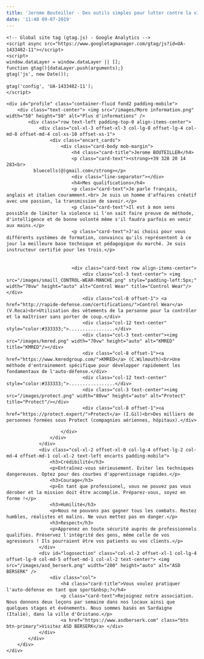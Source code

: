 ```yaml
---
title: 'Jerome Bouteiller - Des outils simples pour lutter contre la violence'
date: '11:48 09-07-2019'
---
```


<html lang="fr">

<head>
    <meta charset="utf-8">
    <meta http-equiv="X-UA-Compatible" content="IE=edge">
    <meta name="viewport" content="width=device-width, initial-scale=1, maximum-scale=1, user-scalable=no">
    <title>Jérôme Bouteiller propose des outils simples pour lutter contre la violence professionnelle</title>
    <meta name="description" content="Jérôme Bouteiller est un formateur aguerri en matière de sécurité et d'autodéfense pour les civile. Grâce à sa méthode et une sélection d'outils (Control Wear et KMRED), il propose une courbe d'apprentissage est plus rapide.">
    <meta name="" keywords="jerome bouteiller, formateur, instructeur, asd berserk, wilmouth, roca, krav maga, control wear, kmred, protect, france">
    <!-- Bootstrap -->
    <link rel="stylesheet" href="/scss/bootstrap-4.0.0.css">
    <link rel="stylesheet" href="/scss/bluecells.css">
    <link rel="stylesheet" href="https://use.typekit.net/rqs1uhe.css">
    <link rel="stylesheet" href="/scss/responsive.css">

    <!-- Global site tag (gtag.js) - Google Analytics -->
    <script async src="https://www.googletagmanager.com/gtag/js?id=UA-1433482-11"></script>
    <script>
    window.dataLayer = window.dataLayer || [];
    function gtag(){dataLayer.push(arguments);}
    gtag('js', new Date());

    gtag('config', 'UA-1433482-11');
    </script>

</head>

<body>

    <div id="profile" class="container-fluid fond2 padding-mobile">
        <div class="text-center"> <img src="/images/More information.png" width="50" height="50" alt="Plus d'informations" />
            <div class="row text-left padding-top-0 align-items-center">
                <div class="col-xl-3 offset-xl-3 col-lg-8 offset-lg-4 col-md-8 offset-md-4 col-xs-10 offset-xs-1">
                    <div class="encart_cards">
                        <div class="card-body mob-margin">
                            <h4 class="card-title">Jerome BOUTEILLER</h4>
                            <p class="card-text"><strong>+39 328 20 14 283<br>
              bluecells(@)gmail.com</strong></p>
                            <div class="line-separator"></div>
                            <h4>Mes qualifications</h4>
                            <p class="card-text">Je parle français, anglais et italien couramment.<br> Je suis un homme d'affaires créatif avec une passion, la transmission de savoir.</p>
                            <p class="card-text">Il est à mon sens possible de limiter la violence si l'on sait faire preuve de méthode, d'intelligence et de bonne volonté même s'il faudra parfois en venir aux mains.</p>
                            <p class="card-text">J'ai choisi pour vous différents systèmes de formation, convaincu qu'ils représentent à ce jour la meilleure base technique et pédagogique du marché. Je suis instructeur certifié pour les trois.</p>


                            <div class="card-text row align-items-center">
                                <div class="col-3 text-center"> <img src="/images/smaill_CONTROL-WEAR-MANCHE.png" style="padding-left:5px;" width="70vw" height="auto" alt="Control Wear" title="Control Wear"/></div>
                                <div class="col-8 offset-1"> <a href="http://rapide-defense.com/certifications/">Control Wear</a> (V.Roca)<br>Utilisation des vêtements de la personne pour la contrôler et la maîtriser sans porter de coup.</div>
                                <div class="col-12 text-center" style="color:#333333;">.................</div>
                                <div class="col-3 text-center"><img src="/images/kmred.png" width="70vw" height="auto" alt="KMRED" title="KMRED"/></div>
                                <div class="col-8 offset-1"><a href="https://www.kmredgroup.com/">KMRED</a> (C.Wilmouth)<br>Une méthode d'entrainement spécifique pour développer rapidement les fondamentaux de l'auto-défense.</div>
                                <div class="col-12 text-center" style="color:#333333;">.................</div>
                                <div class="col-3 text-center"><img src="/images/protect.png" width="80vw" height="auto" alt="Protect" title="Protect"/></div>
                                <div class="col-8 offset-1"><a href="https://protect.expert/">Protect</a> (I.Gil)<br>Des milliers de personnes formées sous Protect (compagnies aériennes, hôpitaux).</div>
</div>

                        </div>
                    </div>
                </div>
                <div class="col-xl-2 offset-xl-0 col-lg-4 offset-lg-2 col-md-4 offset-md-1 col-xl-2 text-left encarts padding-mobile">
                    <h3>Crédibilité</h3>
                    <p>Entraînez-vous sérieusement. Eviter les techniques dangereuses. Optez pour des courbes d'apprentissage rapides.</p>
                    <h3>Courage</h3>
                    <p>En tant que professionel, vous ne pouvez pas vous dérober et la mission doit être accomplie. Préparez-vous, soyez en forme !</p>
                    <h3>Humilité</h3>
                    <p>Nous ne pouvons pas gagner tous les combats. Restez humbles, réalistes et malins. Ne vous mettez pas en danger.</p>
                    <h3>Respect</h3>
                    <p>Apprenez en toute sécurité auprès de professionnels qualifiés. Préservez l'intégrité des gens, même celle de vos agresseurs ! Ils pourraient être vos patients ou vos clients.</p>
                </div>
                <div id="logosection" class="col-xl-2 offset-xl-1 col-lg-4  offset-lg-0 col-md-5 offset-md-1 col-xl-2 text-center"> <img src="/images/asd_berserk.png" width="200" height="auto" alt="ASD BERSERK" />
                    <div class="col">
                        <h4 class="card-title">Vous voulez pratiquer l'auto-défense en tant que sport&nbsp;?</h4>
                        <p class="card-text">Rejoignez notre association. Nous donnons deux leçons par semaine dans nos locaux ainsi que quelques stages et événements. Nous sommes basés en Sardaigne (Italie), dans la ville d'Oristano.</p>
                        <a href="https://www.asdberserk.com" class="btn btn-primary">Visitez ASD BERSERK</a> </div>
                </div>
            </div>
        </div>
    </div>

</body>
<!-- jQuery (necessary for Bootstrap's JavaScript plugins) -->
<script src="../js/jquery-3.2.1.min.js"></script>
<!-- Include all compiled plugins (below), or include individual files as needed -->
<script src="../js/popper.min.js"></script>
<script src="../js/bootstrap-4.0.0.js"></script>

</html>
